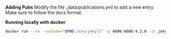 **Adding Pubs**
Modify the file \_data/publications.yml to add a new entry. Make sure to follow the docs format.

**Running locally with docker**

```bash
docker run --rm --volume="$PWD:/srv/jekyll" -p 4000:4000:4.2.0 -it jekyll/jekyll jekyll server
```
